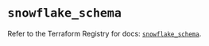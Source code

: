 # `snowflake_schema`

Refer to the Terraform Registry for docs: [`snowflake_schema`](https://registry.terraform.io/providers/snowflake-labs/snowflake/0.88.0/docs/resources/schema).

